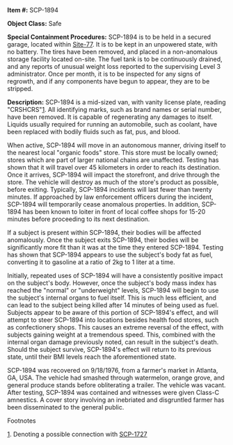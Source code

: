 **Item #:** SCP-1894

**Object Class:** Safe

**Special Containment Procedures:** SCP-1894 is to be held in a secured garage, located within [Site-77](/secure-facility-dossier-site-77). It is to be kept in an unpowered state, with no battery. The tires have been removed, and placed in a non-anomalous storage facility located on-site. The fuel tank is to be continuously drained, and any reports of unusual weight loss reported to the supervising Level 3 administrator. Once per month, it is to be inspected for any signs of regrowth, and if any components have begun to appear, they are to be stripped.

**Description:** SCP-1894 is a mid-sized van, with vanity license plate, reading "CRSHCRS"[1](javascript:;). All identifying marks, such as brand names or serial number, have been removed. It is capable of regenerating any damages to itself. Liquids usually required for running an automobile, such as coolant, have been replaced with bodily fluids such as fat, pus, and blood.

When active, SCP-1894 will move in an autonomous manner, driving itself to the nearest local "organic foods" store. This store must be locally owned; stores which are part of larger national chains are unaffected. Testing has shown that it will travel over 45 kilometers in order to reach its destination. Once it arrives, SCP-1894 will impact the storefront, and drive through the store. The vehicle will destroy as much of the store's product as possible, before exiting. Typically, SCP-1894 incidents will last fewer than twenty minutes. If approached by law enforcement officers during the incident, SCP-1894 will temporarily cease anomalous properties. In addition, SCP-1894 has been known to loiter in front of local coffee shops for 15-20 minutes before proceeding to its next destination.

If a subject is present within SCP-1894, their bodies will be affected anomalously. Once the subject exits SCP-1894, their bodies will be significantly more fit than it was at the time they entered SCP-1894. Testing has shown that SCP-1894 appears to use the subject's body fat as fuel, converting it to gasoline at a ratio of 2kg to 1 liter at a time.

Initially, repeated uses of SCP-1894 will have a consistently positive impact on the subject's body. However, once the subject's body mass index has reached the "normal" or "underweight" levels, SCP-1894 will begin to use the subject's internal organs to fuel itself. This is much less efficient, and can lead to the subject being killed after 14 minutes of being used as fuel. Subjects appear to be aware of this portion of SCP-1894's effect, and will attempt to steer SCP-1894 into locations besides health food stores, such as confectionery shops. This causes an extreme reversal of the effect, with subjects gaining weight at a tremendous speed. This, combined with the internal organ damage previously noted, can result in the subject's death. Should the subject survive, SCP-1894's effect will return to its previous state, until their BMI levels reach the aforementioned state.

SCP-1894 was recovered on 9/18/1976, from a farmer's market in Atlanta, GA, USA. The vehicle had smashed through watermelon, orange grove, and general produce stands before obliterating a trailer. The vehicle was vacant. After testing, SCP-1894 was contained and witnesses were given Class-C amnestics. A cover story involving an inebriated and disgruntled farmer has been disseminated to the general public.

Footnotes

[1](javascript:;). Denoting a possible connection with [SCP-1727](/scp-1727)
